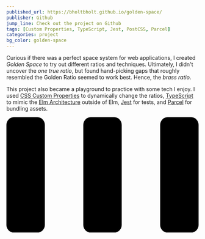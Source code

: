 ```yaml
---
published_url: https://bholtbholt.github.io/golden-space/
publisher: Github
jump_line: Check out the project on Github
tags: [Custom Properties, TypeScript, Jest, PostCSS, Parcel]
categories: project
bg_color: golden-space
---
```


Curious if there was a perfect space system for web applications, I created _Golden Space_ to try out different ratios and techniques. Ultimately, I didn't uncover the _one true ratio_, but found hand-picking gaps that roughly resembled the Golden Ratio seemed to work best. Hence, the _brass ratio_.

This project also became a playground to practice with some tech I enjoy. I used <a href="https://developer.mozilla.org/en-US/docs/Web/CSS/--*" target="_blank">CSS Custom Properties</a> to dynamically change the ratios, <a href="https://www.typescriptlang.org" target="blank">TypeScript</a> to mimic the <a href="https://guide.elm-lang.org/architecture/" target="_blank">Elm Architecture</a> outside of Elm, <a href="https://jestjs.io" target="_blank">Jest</a> for tests, and <a href="https://parceljs.org" target="blank">Parcel</a> for bundling assets.

<svg xmlns="http://www.w3.org/2000/svg" viewBox="0 0 250 150" class="illustration">
  <rect class="illustration__fill animate-space-2" width="50" height="150" rx="10"/>
  <rect class="illustration__fill animate-space-1" width="50" height="150" x="100" rx="10"/>
  <rect class="illustration__fill" width="50" height="150" x="200" rx="10"/>
</svg>
